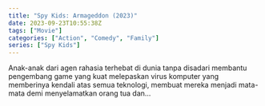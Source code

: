 ```yaml
---
title: "Spy Kids: Armageddon (2023)"
date: 2023-09-23T10:55:38Z
tags: ["Movie"]
categories: ["Action", "Comedy", "Family"]
series: ["Spy Kids"]
---
```


Anak-anak dari agen rahasia terhebat di dunia tanpa disadari membantu pengembang game yang kuat melepaskan virus komputer yang memberinya kendali atas semua teknologi, membuat mereka menjadi mata-mata demi menyelamatkan orang tua dan...

  <mux-player stream-type="on-demand"
  src="https://kp3d-my.sharepoint.com/personal/ryoo_kp3d_onmicrosoft_com/_layouts/15/download.aspx?share=ETF9hGclKmZFkcAgPLYgNnIBcAZJdHtQGToCte9V8DwjoA" metadata-video-title="Spy Kids: Armageddon (2023)" prefer-playback="mse" controls>
  </mux-player>
  
  
  <script src="https://cdn.jsdelivr.net/npm/@mux/mux-player"></script>
  
   <script id="SCZf2X00qUwP5O00TvE2eHnA34q3yjZvr4rFTCSwcTA6Q" type="application/ld+json">
 {
  "@context": "https://schema.org/",
  "@type": "VideoObject",
  "name": "Spy Kids: Armageddon (2023)",
  "contentUrl": "https://cdn.jwplayer.com/manifests/o5QZ5MtY.m3u8",
  "thumbnailUrl": "https://www.themoviedb.org/t/p/original/xCr5NOJpiWyDdqTfaOTAT0er8Kp.jpg?width=314&fit_mode=preserve&time=25",
  "uploadDate": "2023-09-23T10:55:38Z",
}

</script>
